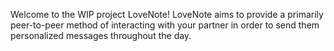 Welcome to the WIP project LoveNote! LoveNote aims to provide a primarily peer-to-peer method of interacting with your partner in order to send them personalized messages throughout the day. 

